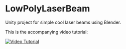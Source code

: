 # LowPolyLaserBeam
Unity project for simple cool laser beams using Blender.

This is the accompanying video tutorial:

[![Video Tutorial](https://img.youtube.com/vi/SgaKg6yj1Fs/0.jpg)](https://www.youtube.com/watch?v=SgaKg6yj1Fs)

